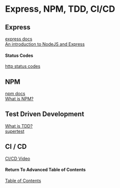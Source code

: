 # Express, NPM, TDD, CI/CD


## Express

[express docs](https://expressjs.com/en/4x/api.html)<br>
[An introduction to NodeJS and Express](https://developer.mozilla.org/en-US/docs/Learn/Server-side/Express_Nodejs/Introduction)<br>

#### Status Codes

[http status codes](https://www.restapitutorial.com/httpstatuscodes.html)<br>

## NPM

[npm docs](https://docs.npmjs.com/)<br>
[What is NPM?](https://docs.npmjs.com/getting-started/what-is-npm)<br>

## Test Driven Development

[What is TDD?](https://www.agilealliance.org/glossary/tdd/)<br>
[supertest](https://github.com/visionmedia/supertest)<br>

## CI / CD

[CI/CD Video](https://www.youtube.com/watch?v=xSv_m3KhUO8)<br>


#### Return To Advanced Table of Contents
[Table of Contents](https://github.com/TraceDugar/reading-notes/blob/main/401/toc.md)<br>
